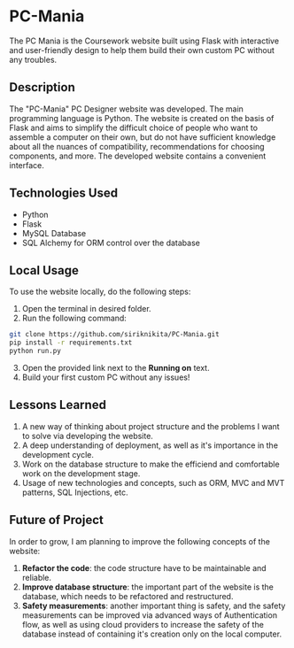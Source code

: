 # PC-Mania

The PC Mania is the Coursework website built using Flask with interactive and user-friendly design to help them build their own custom PC without any troubles.

## Description

The "PC-Mania" PC Designer website was developed. The main programming language is Python. The website is created on the basis of Flask and aims to simplify the difficult choice of people who want to assemble a computer on their own, but do not have sufficient knowledge about all the nuances of compatibility, recommendations for choosing components, and more. The developed website contains a convenient interface.

## Technologies Used

- Python
- Flask
- MySQL Database
- SQL Alchemy for ORM control over the database

## Local Usage

To use the website locally, do the following steps:

1. Open the terminal in desired folder.
2. Run the following command:

```sh
git clone https://github.com/siriknikita/PC-Mania.git
pip install -r requirements.txt
python run.py
```

3. Open the provided link next to the **Running on** text.
4. Build your first custom PC without any issues!

## Lessons Learned

1. A new way of thinking about project structure and the problems I want to solve via developing the website.
2. A deep understanding of deployment, as well as it's importance in the development cycle.
3. Work on the database structure to make the efficiend and comfortable work on the development stage.
4. Usage of new technologies and concepts, such as ORM, MVC and MVT patterns, SQL Injections, etc.

## Future of Project

In order to grow, I am planning to improve the following concepts of the website:

1. **Refactor the code**: the code structure have to be maintainable and reliable.
2. **Improve database structure**: the important part of the website is the database, which needs to be refactored and restructured.
3. **Safety measurements**: another important thing is safety, and the safety measurements can be improved via advanced ways of Authentication flow, as well as using cloud providers to increase the safety of the database instead of containing it's creation only on the local computer.
